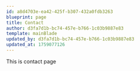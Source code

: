 ```yaml
---
id: a8d4703e-ea42-425f-b307-432a0fdb3263
blueprint: page
title: Contact
author: d3fa7d1b-bc74-457e-b766-1c03b9887e83
template: mainBlade
updated_by: d3fa7d1b-bc74-457e-b766-1c03b9887e83
updated_at: 1759077126
---
```

This is contact page